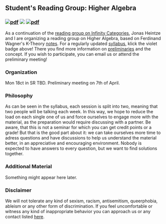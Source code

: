## Student's Reading Group: Higher Algebra 

### [![pdf](https://img.shields.io/badge/-Summer_Term_2025-blue)](https://www.uni-bonn.de/en/studying/organizing-your-studies/key-semester-dates) [![](https://img.shields.io/badge/-University_Of_Bonn-green)](http://www.math.uni-bonn.de/) [![pdf](https://img.shields.io/badge/-Syllabus-violet)](https://yordantoshev.github.io/HAStuSemSum25Bonn/syllabus.pdf)

As a continuation of the [reading group on Infinity Categories](https://jonasheintze.gitlab.io/teaching/readinggroup.html), Jonas Heintze and I are organizing a reading group on Higher Algebra, based on Ferdinand Wagner's K-Theory [notes](https://florianadler.github.io/AlgebraBonn/KTheory.pdf). For a regularly updated [syllabus](https://yordantoshev.github.io/HAStuSemSum25Bonn/syllabus.pdf), klick the violet badge above! There you find more information on [preliminaries](https://github.com/FlorianAdler/inftyCats) and the concept. If you wish to participate, you can email us or attend the preliminary meeting!

### Organization
Mon 18ct in SR TBD. Preliminary meeting on 7th of April.

### Philosophy
As can be seen in the syllabus, each session is split into two, meaning that two people will be talking each week. In this way, we hope to reduce the load on each single one of us and force ourselves to engage more with the material, as the preparation would require discussing with a partner. Be aware, that this is not a seminar for which you can get credit points or a grade! But that is the good part about it: we can take ourselves more time to adress questions and have discussions to help us understand the material better, in an appreciative and encouraging environment. Nobody is expected to have answers to every question, but we want to find solutions together.

### Additional Material
Something might appear here later.

### Disclaimer
We will not tolerate any kind of sexism, racism, antisemitism, queerphobia, ableism or any other form of discrimination. If you feel uncomfortable or witness any kind of inappropriate behavior you can approach us or any contact listed [here](https://www.mathematics.uni-bonn.de/en/department/fachgruppe-mathematik#fgombud).
